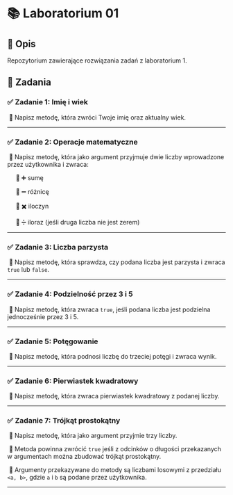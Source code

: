 # 📚 Laboratorium 01

## 📝 Opis

Repozytorium zawierające rozwiązania zadań z laboratorium 1.

## 📂 Zadania

### ✅ Zadanie 1: Imię i wiek

&nbsp;🔹 Napisz metodę, która zwróci Twoje imię oraz aktualny wiek.
<hr>

### ✅ Zadanie 2: Operacje matematyczne

&nbsp;🔹 Napisz metodę, która jako argument przyjmuje dwie liczby wprowadzone przez użytkownika i zwraca:

&nbsp; &nbsp; &nbsp;🔹 ➕ sumę

&nbsp; &nbsp; &nbsp;🔹 ➖ różnicę

&nbsp; &nbsp; &nbsp;🔹 ✖️ iloczyn

&nbsp; &nbsp; &nbsp;🔹 ➗ iloraz (jeśli druga liczba nie jest zerem)
<hr>

### ✅ Zadanie 3: Liczba parzysta

&nbsp;🔹 Napisz metodę, która sprawdza, czy podana liczba jest parzysta i zwraca `true` lub `false`.
<hr>

### ✅ Zadanie 4: Podzielność przez 3 i 5

&nbsp;🔹 Napisz metodę, która zwraca `true`, jeśli podana liczba jest podzielna jednocześnie przez 3 i 5.
<hr>

### ✅ Zadanie 5: Potęgowanie

&nbsp;🔹 Napisz metodę, która podnosi liczbę do trzeciej potęgi i zwraca wynik.
<hr>

### ✅ Zadanie 6: Pierwiastek kwadratowy

&nbsp;🔹 Napisz metodę, która zwraca pierwiastek kwadratowy z podanej liczby.
<hr>

### ✅ Zadanie 7: Trójkąt prostokątny

&nbsp;🔹 Napisz metodę, która jako argument przyjmie trzy liczby. <br>

&nbsp;🔹 Metoda powinna zwrócić `true` jeśli z odcinków o długości przekazanych w argumentach można zbudować trójkąt prostokątny. <br> 

&nbsp;🔹 Argumenty przekazywane do metody są liczbami losowymi z przedziału `<a, b>`, gdzie `a` i `b` są podane przez użytkownika.
<hr>
